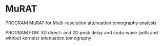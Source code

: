 # MuRAT
PROGRAM MuRAT for Multi-resolution attenuation tomography analysis

PROGRAM FOR: 3D direct- and 2D peak delay and coda-wave (with and without kernels) attenuation tomography
